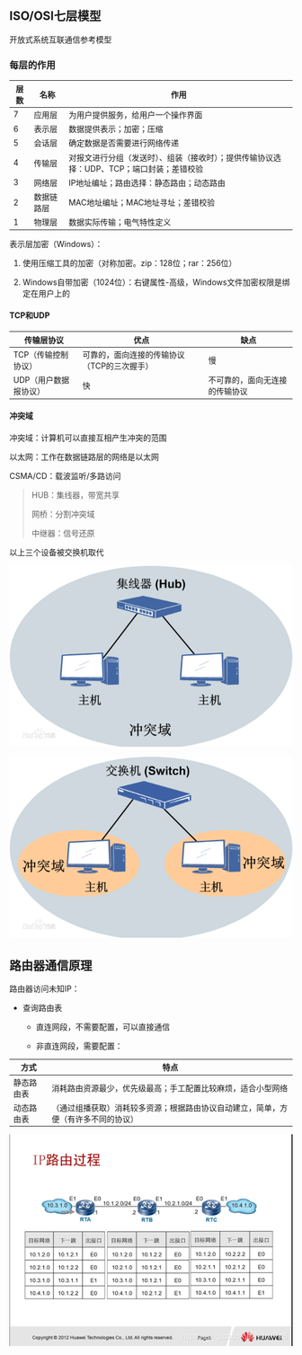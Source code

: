 ## ISO/OSI七层模型

开放式系统互联通信参考模型

### 每层的作用

| 层数 | 名称       | 作用                                                         |
| ---- | ---------- | ------------------------------------------------------------ |
| 7    | 应用层     | 为用户提供服务，给用户一个操作界面                           |
| 6    | 表示层     | 数据提供表示；加密；压缩                                     |
| 5    | 会话层     | 确定数据是否需要进行网络传递                                 |
| 4    | 传输层     | 对报文进行分组（发送时）、组装（接收时）；提供传输协议选择：UDP、TCP；端口封装；差错校验 |
| 3    | 网络层     | IP地址编址；路由选择：静态路由；动态路由                     |
| 2    | 数据链路层 | MAC地址编址；MAC地址寻址；差错校验                           |
| 1    | 物理层     | 数据实际传输；电气特性定义                                   |

表示层加密（Windows）：

1.  使用压缩工具的加密（对称加密。zip：128位；rar：256位）

2.  Windows自带加密（1024位）：右键属性-高级，Windows文件加密权限是绑定在用户上的

#### TCP和UDP

| 传输层协议            | 优点                                        | 缺点                           |
| --------------------- | ------------------------------------------- | ------------------------------ |
| TCP（传输控制协议）   | 可靠的，面向连接的传输协议（TCP的三次握手） | 慢                             |
| UDP（用户数据报协议） | 快                                          | 不可靠的，面向无连接的传输协议 |

#### 冲突域

冲突域：计算机可以直接互相产生冲突的范围

以太网：工作在数据链路层的网络是以太网	

CSMA/CD：载波监听/多路访问

>   HUB：集线器，带宽共享
>
>   网桥：分割冲突域
>
>   中继器：信号还原

以上三个设备被交换机取代

![HUB](HUB冲突域.png)

![交换机冲突域](交换机冲突域.png)

## 路由器通信原理

路由器访问未知IP：

*   查询路由表

    *   直连网段，不需要配置，可以直接通信

    *   非直连网段，需要配置：

| 方式       | 特点                                                         |
| ---------- | ------------------------------------------------------------ |
| 静态路由表 | 消耗路由资源最少，优先级最高；手工配置比较麻烦，适合小型网络 |
| 动态路由表 | （通过组播获取）消耗较多资源；根据路由协议自动建立，简单，方便（有许多不同的协议） |

![Router](路由器.png)